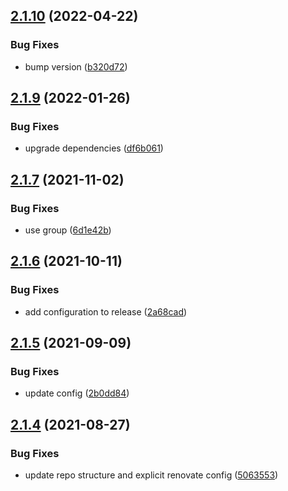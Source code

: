 ## [2.1.10](https://github.com/algolia/renovate-config-algolia/compare/v2.1.9...v2.1.10) (2022-04-22)


### Bug Fixes

* bump version ([b320d72](https://github.com/algolia/renovate-config-algolia/commit/b320d72498957e96f05c7353bc3878470e2d06bc))

## [2.1.9](https://github.com/algolia/renovate-config-algolia/compare/v2.1.8...v2.1.9) (2022-01-26)


### Bug Fixes

* upgrade dependencies ([df6b061](https://github.com/algolia/renovate-config-algolia/commit/df6b061bdba367312e492b0f665103a597e651d0))

## [2.1.7](https://github.com/algolia/renovate-config-algolia/compare/v2.1.6...v2.1.7) (2021-11-02)


### Bug Fixes

* use group ([6d1e42b](https://github.com/algolia/renovate-config-algolia/commit/6d1e42b07162cc16630d9624f7c0eca0c07060de))

## [2.1.6](https://github.com/algolia/renovate-config-algolia/compare/v2.1.5...v2.1.6) (2021-10-11)


### Bug Fixes

* add configuration to release ([2a68cad](https://github.com/algolia/renovate-config-algolia/commit/2a68cad170c29f35881b4acb7b82e3a18d52720b))

## [2.1.5](https://github.com/algolia/renovate-config-algolia/compare/v2.1.4...v2.1.5) (2021-09-09)


### Bug Fixes

* update config ([2b0dd84](https://github.com/algolia/renovate-config-algolia/commit/2b0dd84f8637f8a8eb2aa10c4b3ad615b41bf4e0))

## [2.1.4](https://github.com/algolia/renovate-config-algolia/compare/v2.1.3...v2.1.4) (2021-08-27)


### Bug Fixes

* update repo structure and explicit renovate config ([5063553](https://github.com/algolia/renovate-config-algolia/commit/5063553469f34dbaa53a6d560f0ffce3b67d8edc))
